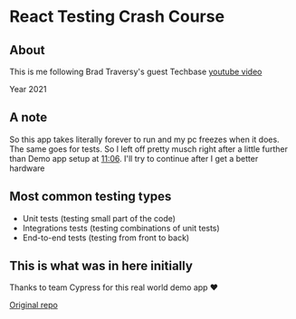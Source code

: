 # React Testing Crash Course

## About

This is me following Brad Traversy's guest Techbase [youtube video](https://youtu.be/OVNjsIto9xM)

Year 2021

## A note
So this app takes literally forever to run and my pc freezes when it does. The same goes for tests. So I left off pretty musch right after a little further than Demo app setup at [11:06](https://youtu.be/OVNjsIto9xM). I'll try to continue after I get a better hardware

## Most common testing types

- Unit tests (testing small part of the code)
- Integrations tests (testing combinations of unit tests)
- End-to-end tests (testing from front to back)

## This is what was in here initially

Thanks to team Cypress for this real world demo app ❤️

[Original repo](https://github.com/cypress-io/cypress-realworld-app)
